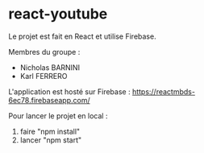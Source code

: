 # react-youtube

Le projet est fait en React et utilise Firebase.

Membres du groupe : 
  - Nicholas BARNINI
  - Karl FERRERO

L'application est hosté sur Firebase : https://reactmbds-6ec78.firebaseapp.com/

Pour lancer le projet en local :
1) faire "npm install" 
2) lancer "npm start"
